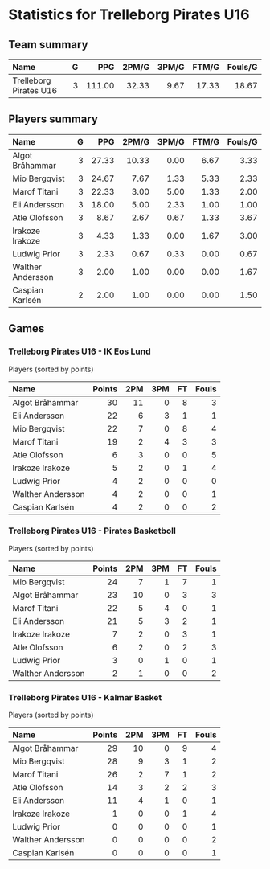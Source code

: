 # Statistics for Trelleborg Pirates U16

## Team summary

| Name | G | PPG | 2PM/G | 3PM/G | FTM/G | Fouls/G |
|:-----|--:|----:|------:|------:|------:|--------:|
| Trelleborg Pirates U16 | 3 | 111.00 | 32.33 | 9.67 | 17.33 | 18.67 |

## Players summary

| Name | G | PPG | 2PM/G | 3PM/G | FTM/G | Fouls/G |
|:-----|--:|----:|------:|------:|------:|--------:|
| Algot Bråhammar | 3 | 27.33 | 10.33 | 0.00 | 6.67 | 3.33 |
| Mio Bergqvist | 3 | 24.67 | 7.67 | 1.33 | 5.33 | 2.33 |
| Marof Titani | 3 | 22.33 | 3.00 | 5.00 | 1.33 | 2.00 |
| Eli Andersson | 3 | 18.00 | 5.00 | 2.33 | 1.00 | 1.00 |
| Atle Olofsson | 3 | 8.67 | 2.67 | 0.67 | 1.33 | 3.67 |
| Irakoze Irakoze | 3 | 4.33 | 1.33 | 0.00 | 1.67 | 3.00 |
| Ludwig Prior | 3 | 2.33 | 0.67 | 0.33 | 0.00 | 0.67 |
| Walther Andersson | 3 | 2.00 | 1.00 | 0.00 | 0.00 | 1.67 |
| Caspian Karlsén | 2 | 2.00 | 1.00 | 0.00 | 0.00 | 1.50 |

## Games

### Trelleborg Pirates U16 - IK Eos Lund

Players (sorted by points)

| Name | Points | 2PM | 3PM | FT | Fouls |
|:-----|-------:|----:|----:|---:|------:|
| Algot Bråhammar | 30 | 11 |  0 |  8 |  3 |
| Eli Andersson | 22 |  6 |  3 |  1 |  1 |
| Mio Bergqvist | 22 |  7 |  0 |  8 |  4 |
| Marof Titani | 19 |  2 |  4 |  3 |  3 |
| Atle Olofsson |  6 |  3 |  0 |  0 |  5 |
| Irakoze Irakoze |  5 |  2 |  0 |  1 |  4 |
| Ludwig Prior |  4 |  2 |  0 |  0 |  0 |
| Walther Andersson |  4 |  2 |  0 |  0 |  1 |
| Caspian Karlsén |  4 |  2 |  0 |  0 |  2 |

### Trelleborg Pirates U16 - Pirates Basketboll

Players (sorted by points)

| Name | Points | 2PM | 3PM | FT | Fouls |
|:-----|-------:|----:|----:|---:|------:|
| Mio Bergqvist | 24 |  7 |  1 |  7 |  1 |
| Algot Bråhammar | 23 | 10 |  0 |  3 |  3 |
| Marof Titani | 22 |  5 |  4 |  0 |  1 |
| Eli Andersson | 21 |  5 |  3 |  2 |  1 |
| Irakoze Irakoze |  7 |  2 |  0 |  3 |  1 |
| Atle Olofsson |  6 |  2 |  0 |  2 |  3 |
| Ludwig Prior |  3 |  0 |  1 |  0 |  1 |
| Walther Andersson |  2 |  1 |  0 |  0 |  2 |

### Trelleborg Pirates U16 - Kalmar Basket

Players (sorted by points)

| Name | Points | 2PM | 3PM | FT | Fouls |
|:-----|-------:|----:|----:|---:|------:|
| Algot Bråhammar | 29 | 10 |  0 |  9 |  4 |
| Mio Bergqvist | 28 |  9 |  3 |  1 |  2 |
| Marof Titani | 26 |  2 |  7 |  1 |  2 |
| Atle Olofsson | 14 |  3 |  2 |  2 |  3 |
| Eli Andersson | 11 |  4 |  1 |  0 |  1 |
| Irakoze Irakoze |  1 |  0 |  0 |  1 |  4 |
| Ludwig Prior |  0 |  0 |  0 |  0 |  1 |
| Walther Andersson |  0 |  0 |  0 |  0 |  2 |
| Caspian Karlsén |  0 |  0 |  0 |  0 |  1 |

